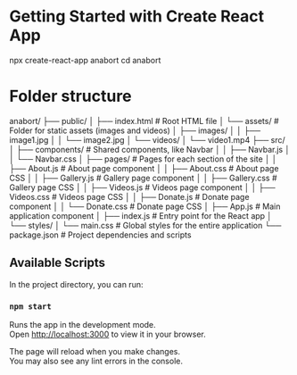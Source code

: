 # Getting Started with Create React App

npx create-react-app anabort
cd anabort

# Folder structure

anabort/ ├── public/ │ ├── index.html # Root HTML file │ └── assets/ # Folder for static assets (images and videos) │ ├── images/ │ │ ├── image1.jpg │ │ └── image2.jpg │ └── videos/ │ └── video1.mp4 ├── src/ │ ├── components/ # Shared components, like Navbar │ │ ├── Navbar.js │ │ └── Navbar.css │ ├── pages/ # Pages for each section of the site │ │ ├── About.js # About page component │ │ ├── About.css # About page CSS │ │ ├── Gallery.js # Gallery page component │ │ ├── Gallery.css # Gallery page CSS │ │ ├── Videos.js # Videos page component │ │ ├── Videos.css # Videos page CSS │ │ ├── Donate.js # Donate page component │ │ └── Donate.css # Donate page CSS │ ├── App.js # Main application component │ ├── index.js # Entry point for the React app │ └── styles/ │ └── main.css # Global styles for the entire application └── package.json # Project dependencies and scripts


## Available Scripts

In the project directory, you can run:

### `npm start`

Runs the app in the development mode.\
Open [http://localhost:3000](http://localhost:3000) to view it in your browser.

The page will reload when you make changes.\
You may also see any lint errors in the console.

